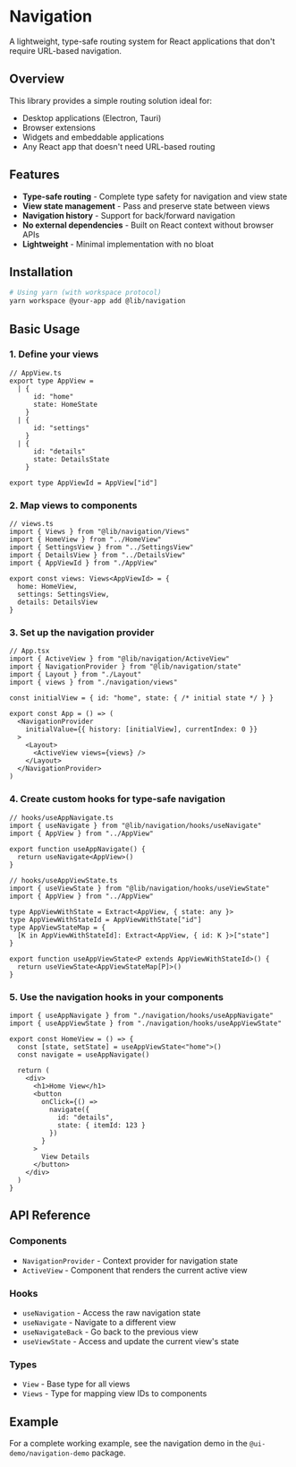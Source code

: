 # Navigation

A lightweight, type-safe routing system for React applications that don't require URL-based navigation.

## Overview

This library provides a simple routing solution ideal for:
- Desktop applications (Electron, Tauri)
- Browser extensions
- Widgets and embeddable applications
- Any React app that doesn't need URL-based routing

## Features

- **Type-safe routing** - Complete type safety for navigation and view state
- **View state management** - Pass and preserve state between views
- **Navigation history** - Support for back/forward navigation
- **No external dependencies** - Built on React context without browser APIs
- **Lightweight** - Minimal implementation with no bloat

## Installation

```bash
# Using yarn (with workspace protocol)
yarn workspace @your-app add @lib/navigation
```

## Basic Usage

### 1. Define your views

```tsx
// AppView.ts
export type AppView =
  | {
      id: "home"
      state: HomeState
    }
  | {
      id: "settings"
    }
  | {
      id: "details"
      state: DetailsState
    }

export type AppViewId = AppView["id"]
```

### 2. Map views to components

```tsx
// views.ts
import { Views } from "@lib/navigation/Views"
import { HomeView } from "../HomeView"
import { SettingsView } from "../SettingsView"
import { DetailsView } from "../DetailsView"
import { AppViewId } from "./AppView"

export const views: Views<AppViewId> = {
  home: HomeView,
  settings: SettingsView,
  details: DetailsView
}
```

### 3. Set up the navigation provider

```tsx
// App.tsx
import { ActiveView } from "@lib/navigation/ActiveView"
import { NavigationProvider } from "@lib/navigation/state"
import { Layout } from "./Layout"
import { views } from "./navigation/views"

const initialView = { id: "home", state: { /* initial state */ } }

export const App = () => (
  <NavigationProvider
    initialValue={{ history: [initialView], currentIndex: 0 }}
  >
    <Layout>
      <ActiveView views={views} />
    </Layout>
  </NavigationProvider>
)
```

### 4. Create custom hooks for type-safe navigation

```tsx
// hooks/useAppNavigate.ts
import { useNavigate } from "@lib/navigation/hooks/useNavigate"
import { AppView } from "../AppView"

export function useAppNavigate() {
  return useNavigate<AppView>()
}
```

```tsx
// hooks/useAppViewState.ts
import { useViewState } from "@lib/navigation/hooks/useViewState"
import { AppView } from "../AppView"

type AppViewWithState = Extract<AppView, { state: any }>
type AppViewWithStateId = AppViewWithState["id"]
type AppViewStateMap = {
  [K in AppViewWithStateId]: Extract<AppView, { id: K }>["state"]
}

export function useAppViewState<P extends AppViewWithStateId>() {
  return useViewState<AppViewStateMap[P]>()
}
```

### 5. Use the navigation hooks in your components

```tsx
import { useAppNavigate } from "./navigation/hooks/useAppNavigate"
import { useAppViewState } from "./navigation/hooks/useAppViewState"

export const HomeView = () => {
  const [state, setState] = useAppViewState<"home">()
  const navigate = useAppNavigate()

  return (
    <div>
      <h1>Home View</h1>
      <button
        onClick={() => 
          navigate({ 
            id: "details", 
            state: { itemId: 123 } 
          })
        }
      >
        View Details
      </button>
    </div>
  )
}
```

## API Reference

### Components

- `NavigationProvider` - Context provider for navigation state
- `ActiveView` - Component that renders the current active view

### Hooks

- `useNavigation` - Access the raw navigation state
- `useNavigate` - Navigate to a different view
- `useNavigateBack` - Go back to the previous view
- `useViewState` - Access and update the current view's state

### Types

- `View` - Base type for all views
- `Views` - Type for mapping view IDs to components

## Example

For a complete working example, see the navigation demo in the `@ui-demo/navigation-demo` package. 